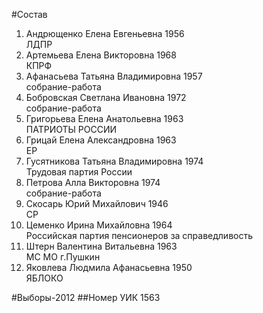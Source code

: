 #Состав
1. Андрющенко Елена Евгеньевна 1956   
    ЛДПР
2. Артемьева Елена Викторовна 1968   
    КПРФ
3. Афанасьева Татьяна Владимировна 1957   
    собрание-работа
4. Бобровская Светлана Ивановна 1972   
    собрание-работа
5. Григорьева Елена Анатольевна 1963   
    ПАТРИОТЫ РОССИИ
6. Грицай Елена Александровна 1963   
    ЕР
7. Гусятникова Татьяна Владимировна 1974   
    Трудовая партия России
8. Петрова Алла Викторовна 1974   
    собрание-работа
9. Скосарь Юрий Михайлович 1946   
    СР
10. Цеменко Ирина Михайловна 1964   
    Российская партия пенсионеров за справедливость
11. Штерн Валентина Витальевна 1963   
    МС МО г.Пушкин
12. Яковлева Людмила Афанасьевна 1950   
    ЯБЛОКО

#Выборы-2012
##Номер УИК
1563